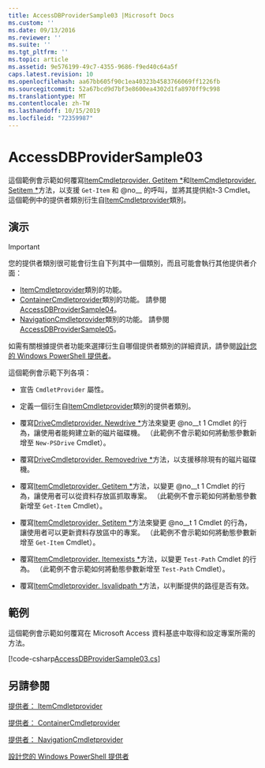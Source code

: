 ```yaml
---
title: AccessDBProviderSample03 |Microsoft Docs
ms.custom: ''
ms.date: 09/13/2016
ms.reviewer: ''
ms.suite: ''
ms.tgt_pltfrm: ''
ms.topic: article
ms.assetid: 9e576199-49c7-4355-9686-f9ed40c64a5f
caps.latest.revision: 10
ms.openlocfilehash: aa67bb605f90c1ea40323b4583766069ff1226fb
ms.sourcegitcommit: 52a67bcd9d7bf3e8600ea4302d1fa8970ff9c998
ms.translationtype: MT
ms.contentlocale: zh-TW
ms.lasthandoff: 10/15/2019
ms.locfileid: "72359987"
---
```

# <a name="accessdbprovidersample03"></a>AccessDBProviderSample03

這個範例會示範如何覆寫[ItemCmdletprovider. Getitem *](/dotnet/api/System.Management.Automation.Provider.ItemCmdletProvider.GetItem)和[ItemCmdletprovider. Setitem *](/dotnet/api/System.Management.Automation.Provider.ItemCmdletProvider.SetItem)方法，以支援 `Get-Item` 和 @no__ 的呼叫，並將其提供給t-3 Cmdlet。 這個範例中的提供者類別衍生自[ItemCmdletprovider](/dotnet/api/System.Management.Automation.Provider.ItemCmdletProvider)類別。

## <a name="demonstrates"></a>演示

> [!IMPORTANT]
> 您的提供者類別很可能會衍生自下列其中一個類別，而且可能會執行其他提供者介面：
>
> -   [ItemCmdletprovider](/dotnet/api/System.Management.Automation.Provider.ItemCmdletProvider)類別的功能。
> -   [ContainerCmdletprovider](/dotnet/api/System.Management.Automation.Provider.ContainerCmdletProvider)類別的功能。 請參閱[AccessDBProviderSample04](./accessdbprovidersample04.md)。
> -   [NavigationCmdletprovider](/dotnet/api/System.Management.Automation.Provider.NavigationCmdletProvider)類別的功能。 請參閱[AccessDBProviderSample05](./accessdbprovidersample05.md)。
>
> 如需有關根據提供者功能來選擇衍生自哪個提供者類別的詳細資訊，請參閱[設計您的 Windows PowerShell 提供者](./provider-types.md)。

這個範例會示範下列各項：

- 宣告 `CmdletProvider` 屬性。

- 定義一個衍生自[ItemCmdletprovider](/dotnet/api/System.Management.Automation.Provider.ItemCmdletProvider)類別的提供者類別。

- 覆寫[DriveCmdletprovider. Newdrive *](/dotnet/api/System.Management.Automation.Provider.DriveCmdletProvider.NewDrive)方法來變更 @no__t 1 Cmdlet 的行為，讓使用者能夠建立新的磁片磁碟機。 （此範例不會示範如何將動態參數新增至 `New-PSDrive` Cmdlet）。

- 覆寫[DriveCmdletprovider. Removedrive *](/dotnet/api/System.Management.Automation.Provider.DriveCmdletProvider.RemoveDrive)方法，以支援移除現有的磁片磁碟機。

- 覆寫[ItemCmdletprovider. Getitem *](/dotnet/api/System.Management.Automation.Provider.ItemCmdletProvider.GetItem)方法，以變更 @no__t 1 Cmdlet 的行為，讓使用者可以從資料存放區抓取專案。 （此範例不會示範如何將動態參數新增至 `Get-Item` Cmdlet）。

- 覆寫[ItemCmdletprovider. Setitem *](/dotnet/api/System.Management.Automation.Provider.ItemCmdletProvider.SetItem)方法來變更 @no__t 1 Cmdlet 的行為，讓使用者可以更新資料存放區中的專案。 （此範例不會示範如何將動態參數新增至 `Get-Item` Cmdlet）。

- 覆寫[ItemCmdletprovider. Itemexists *](/dotnet/api/System.Management.Automation.Provider.ItemCmdletProvider.ItemExists)方法，以變更 `Test-Path` Cmdlet 的行為。 （此範例不會示範如何將動態參數新增至 `Test-Path` Cmdlet）。

- 覆寫[ItemCmdletprovider. Isvalidpath *](/dotnet/api/System.Management.Automation.Provider.ItemCmdletProvider.IsValidPath)方法，以判斷提供的路徑是否有效。

## <a name="example"></a>範例

這個範例會示範如何覆寫在 Microsoft Access 資料基底中取得和設定專案所需的方法。

[!code-csharp[AccessDBProviderSample03.cs](../../../../powershell-sdk-samples/SDK-2.0/csharp/AccessDBProviderSample06/AccessDBProviderSample06.cs#L11-L976 "AccessDBProviderSample03.cs")]

## <a name="see-also"></a>另請參閱

[提供者： ItemCmdletprovider](/dotnet/api/System.Management.Automation.Provider.ItemCmdletProvider)

[提供者： ContainerCmdletprovider](/dotnet/api/System.Management.Automation.Provider.ContainerCmdletProvider)

[提供者： NavigationCmdletprovider](/dotnet/api/System.Management.Automation.Provider.NavigationCmdletProvider)

[設計您的 Windows PowerShell 提供者](./provider-types.md)
